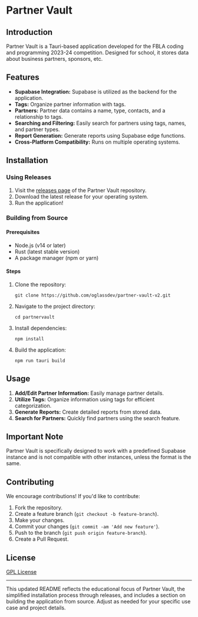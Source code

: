 # Partner Vault

## Introduction

Partner Vault is a Tauri-based application developed for the FBLA coding and programming 2023-24 competition. Designed for school, it stores data about business partners, sponsors, etc.

## Features

- **Supabase Integration:** Supabase is utilized as the backend for the application.
- **Tags:** Organize partner information with tags.
- **Partners:** Partner data contains a name, type, contacts, and a relationship to tags.
- **Searching and Filtering:** Easily search for partners using tags, names, and partner types.
- **Report Generation:** Generate reports using Supabase edge functions.
- **Cross-Platform Compatibility:** Runs on multiple operating systems.

## Installation

### Using Releases

1. Visit the [releases page](https://github.com/oglassdev/partner-vault-v2/releases) of the Partner Vault repository.
2. Download the latest release for your operating system.
3. Run the application!

### Building from Source

#### Prerequisites

- Node.js (v14 or later)
- Rust (latest stable version)
- A package manager (npm or yarn)

#### Steps

1. Clone the repository:
   ```
   git clone https://github.com/oglassdev/partner-vault-v2.git
   ```
2. Navigate to the project directory:
   ```
   cd partnervault
   ```
3. Install dependencies:
   ```
   npm install
   ```
4. Build the application:
   ```
   npm run tauri build
   ```

## Usage

1. **Add/Edit Partner Information:** Easily manage partner details.
2. **Utilize Tags:** Organize information using tags for efficient categorization.
3. **Generate Reports:** Create detailed reports from stored data.
4. **Search for Partners:** Quickly find partners using the search feature.

## Important Note

Partner Vault is specifically designed to work with a predefined Supabase instance and is not compatible with other instances, unless the format is the same.

## Contributing

We encourage contributions! If you'd like to contribute:

1. Fork the repository.
2. Create a feature branch (`git checkout -b feature-branch`).
3. Make your changes.
4. Commit your changes (`git commit -am 'Add new feature'`).
5. Push to the branch (`git push origin feature-branch`).
6. Create a Pull Request.

## License

[GPL License](LICENSE.txt)

---

This updated README reflects the educational focus of Partner Vault, the simplified installation process through releases, and includes a section on building the application from source. Adjust as needed for your specific use case and project details.